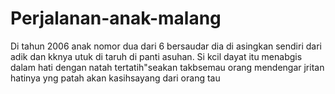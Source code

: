# Perjalanan-anak-malang
Di tahun 2006 anak nomor dua dari 6 bersaudar dia di asingkan sendiri dari adik dan kknya utuk di taruh di panti asuhan.  Si kcil dayat itu menabgis dalam hati dengan natah tertatih"seakan takbsemau orang mendengar jritan hatinya yng patah akan kasihsayang dari orang tau
